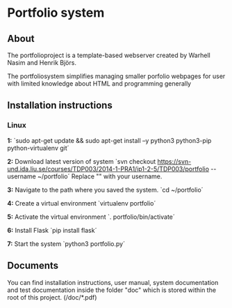 Portfolio system
==============

About
-----

The portfolioproject is a template-based webserver created by Warhell Nasim and Henrik Björs.

The portfoliosystem simplifies managing smaller porfolio webpages for user with limited knowledge about HTML and programming generally


Installation instructions
-------------------------

### Linux
**1:** `sudo apt-get update && sudo apt-get install –y python3 python3-pip python-virtualenv git´

**2:** Download latest version of system `svn checkout https://svn-und.ida.liu.se/courses/TDP003/2014-1-PRA1/ip1-2-5/TDP003/portfolio --username <username> ~/portfolio´
Replace "<username>" with your username.

**3:** Navigate to the path where you saved the system. `cd ~/portfolio´

**4:** Create a virtual environment `virtualenv portfolio´

**5:** Activate the virtual environment `. portfolio/bin/activate´

**6:** Install Flask `pip install flask´

**7:** Start the system `python3 portfolio.py´



Documents
---------
You can find installation instructions, user manual, system documentation and test documentation inside the folder "doc" which is stored within the root of this project.
(/doc/*.pdf)
